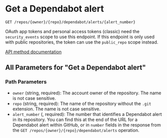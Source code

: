 # Get a Dependabot alert

`GET /repos/{owner}/{repo}/dependabot/alerts/{alert_number}`

OAuth app tokens and personal access tokens (classic) need the `security_events` scope to use this endpoint. If this endpoint is only used with public repositories, the token can use the `public_repo` scope instead.

[API method documentation](https://docs.github.com/rest/dependabot/alerts#get-a-dependabot-alert)

## All Parameters for "Get a Dependabot alert"

### Path Parameters

- `owner` (string, required): The account owner of the repository. The name is not case sensitive.
- `repo` (string, required): The name of the repository without the `.git` extension. The name is not case sensitive.
- `alert_number` (, required): The number that identifies a Dependabot alert in its repository.
You can find this at the end of the URL for a Dependabot alert within GitHub,
or in `number` fields in the response from the
`GET /repos/{owner}/{repo}/dependabot/alerts` operation.